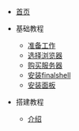 * [首页](/)

* 基础教程
    * [准备工作](01/zhunbei/)
    * [选择浏览器](01/liulanqi/)
    * [购买服务器](01/fuwuqi/)
    * [安装finalshell](01/finalshell/)
    * [安装面板](01/mianban/)
    
* 搭建教程
    * [介绍](02/jieshao/)
    